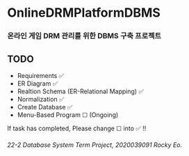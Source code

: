 # OnlineDRMPlatformDBMS
### 온라인 게임 DRM 관리를 위한 DBMS 구축 프로젝트

## TODO
- Requirements ✅
- ER Diagram ✅
- Realtion Schema (ER-Relational Mapping) ✅
- Normalization ✅
- Create Database ✅
- Menu-Based Program ☐ (Ongoing)

If task has completed, Please change ☐ into ✅ !! 
###### 22-2 Database System Term Project, 2020039091 Rocky Eo.

